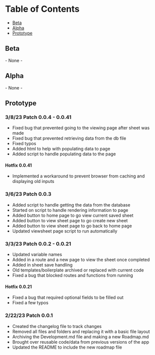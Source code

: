 # Table of Contents
- [Beta](#Beta)
- [Alpha](#Alpha)
- [Prototype](#Prototype)

## Beta
\- None -

## Alpha
\- None -

## Prototype
### 3/8/23 Patch 0.0.4 - 0.0.41
- Fixed bug that prevented going to the viewing page after sheet was made
- Fixed bug that prevented retrieving data from the db file
- Fixed typos
- Added html to help with populating data to page
- Added script to handle populating data to the page
#### Hotfix 0.0.41
- Implemented a workaround to prevent browser from caching and displaying old inputs
### 3/6/23 Patch 0.0.3
- Added script to handle getting the data from the database
- Started on script to handle rendering information to page
- Added button to home page to go view current saved sheet
- Added button to view sheet page to go create new sheet
- Added button to view sheet page to go back to home page
- Updated viewsheet page script to run automatically
### 3/3/23 Patch 0.0.2 - 0.0.21
- Updated variable names
- Added in a route and a new page to view the sheet once completed
- Added in sheet save handling
- Old templates/boilerplate archived or replaced with current code
- Fixed a bug that blocked routes and functions from running
#### Hotfix 0.0.21
- Fixed a bug that required optional fields to be filled out
- Fixed a few typos
### 2/22/23 Patch 0.0.1
- Created the changelog file to track changes
- Removed all files and folders and replacing it with a basic file layout
- Archiving the Development.md file and making a new Roadmap.md
- Brought over reusable code/data from previous versions of the app
- Updated the README to include the new roadmap file